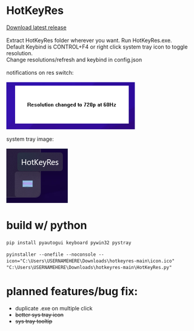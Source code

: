 # HotKeyRes
[Download latest release](https://github.com/seathasky/hotkeyres/releases)<br><Br>
Extract HotKeyRes folder wherever you want. Run HotKeyRes.exe.<br>
Default Keybind is CONTROL+F4 or right click system tray icon to toggle resolution.<br>
Change resolutions/refresh and keybind in config.json<br><br>
notifications on res switch:<br><br>
![image](https://raw.githubusercontent.com/seathasky/hotkeyres/main/notifcations.png)

system tray image:<br><br>
![image](https://raw.githubusercontent.com/seathasky/hotkeyres/main/systemtray1.png)
<br>

# build w/ python

```pip install pyautogui keyboard pywin32 pystray```

```pyinstaller --onefile --noconsole --icon="C:\Users\USERNAMEHERE\Downloads\hotkeyres-main\icon.ico" "C:\Users\USERNAMEHERE\Downloads\hotkeyres-main\HotKeyRes.py" ```

# planned features/bug fix:
<ul>
  <li>duplicate .exe on multiple click</li>
 <li><del>better sys tray icon</del></li>
 <li><del>sys tray tooltip</del></li>
 </ul> 




